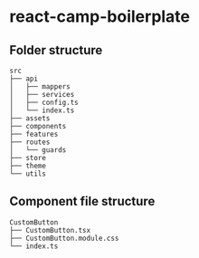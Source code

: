 # react-camp-boilerplate

## Folder structure

```text
src
├── api
│   ├── mappers
│   ├── services
│   ├── config.ts
│   └── index.ts
├── assets
├── components
├── features
├── routes
│   └── guards
├── store
├── theme
└── utils
```

## Component file structure

```text
CustomButton
├── CustomButton.tsx
├── CustomButton.module.css
└── index.ts
```
